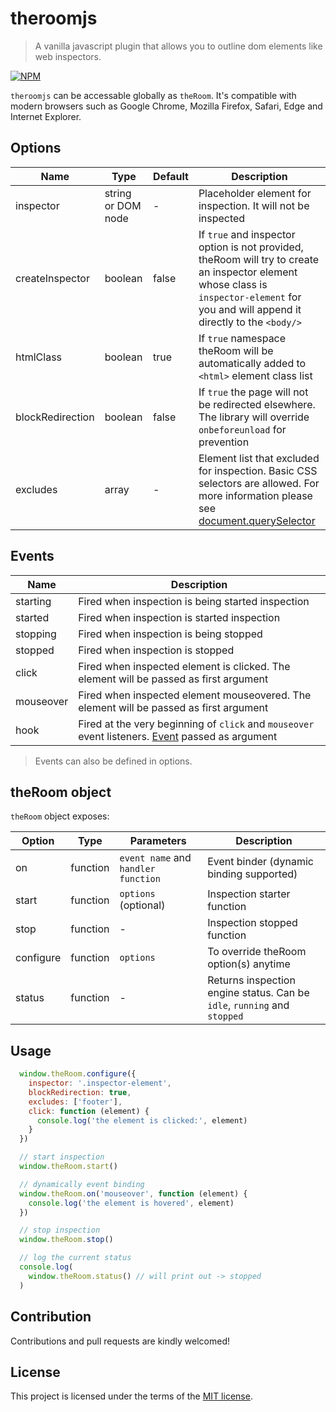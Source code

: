 # theroomjs
> A vanilla javascript plugin that allows you to outline dom elements like web inspectors.

[![NPM](https://nodei.co/npm/theroomjs.png)](https://nodei.co/npm/theroomjs/)

`theroomjs` can be accessable globally as `theRoom`. It's compatible with modern browsers such as Google Chrome, Mozilla Firefox, Safari, Edge and Internet Explorer.

## Options

| Name              | Type               | Default    | Description                         |
| ---               | ---                | ---        | ---                                 |
| inspector         | string or DOM node | -          | Placeholder element for inspection. It will not be inspected  |
| createInspector   | boolean            | false      | If `true` and inspector option is not provided, theRoom will try to create an inspector element whose class is `inspector-element` for you and will append it directly to the `<body/>`  |
| htmlClass         | boolean            | true       | If `true` namespace theRoom will be automatically added to `<html>` element class list |
| blockRedirection  | boolean            | false      | If `true` the page will not be redirected elsewhere. The library will override `onbeforeunload` for prevention |
| excludes          | array              | -          | Element list that excluded for inspection. Basic CSS selectors are allowed. For more information please see [document.querySelector](https://developer.mozilla.org/en-US/docs/Web/API/Document/querySelector) |

## Events

| Name       | Description                                              |
| ---        | ---                                                      |
| starting   | Fired when inspection is being started inspection        |
| started    | Fired when inspection is started inspection              |
| stopping   | Fired when inspection is being stopped                   |
| stopped    | Fired when inspection is stopped                         |
| click      | Fired when inspected element is clicked. The element will be passed as first argument  |
| mouseover  | Fired when inspected element mouseovered. The element will be passed as first argument |
| hook       | Fired at the very beginning of `click` and `mouseover` event listeners. [Event](https://developer.mozilla.org/en-US/docs/Web/API/Event) passed as argument |

> Events can also be defined in options.

## theRoom object

`theRoom` object exposes:

| Option            | Type     | Parameters                          | Description                                               |
| ---               | ---      | ---                                 | ---                                                       |
| on                | function | `event name` and `handler function` | Event binder (dynamic binding supported)                  |
| start             | function | `options` (optional)                | Inspection starter function                               |
| stop              | function | -                                   | Inspection stopped function                               |
| configure         | function | `options`                           | To override theRoom option(s) anytime                     |
| status            | function | -                                   | Returns inspection engine status. Can be `idle`, `running` and `stopped` |

## Usage

```javascript
  window.theRoom.configure({
    inspector: '.inspector-element',
    blockRedirection: true,
    excludes: ['footer'],
    click: function (element) {
      console.log('the element is clicked:', element)
    }
  })

  // start inspection
  window.theRoom.start()

  // dynamically event binding
  window.theRoom.on('mouseover', function (element) {
    console.log('the element is hovered', element)
  })

  // stop inspection
  window.theRoom.stop()

  // log the current status
  console.log(
    window.theRoom.status() // will print out -> stopped
  )
```

## Contribution
Contributions and pull requests are kindly welcomed!

## License
This project is licensed under the terms of the [MIT license](https://github.com/hsynlms/theroomjs/blob/master/LICENSE).
